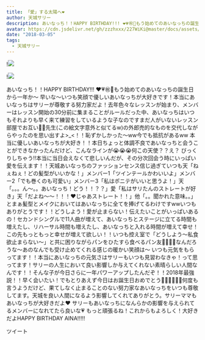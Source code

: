 ```yaml
---
title: 「愛」する太陽へ❤️
author: 天城サリー
description: あいなっち！！HAPPY BIRTHDAY!!! ❤️💗㊗️🍩もう始めてのあいなっちの誕生日から一年か〜 早いな〜いつも笑顔で優しいあいなっちが大好きです！本当にあいなっちはサリーが尊敬する努力家だよ！去年色々なレッスン...
avatar: https://cdn.jsdelivr.net/gh/zzzhxxx/227WiKi@master/docs/assets/photo/avatar/sally.jpg
date: "2018-03-05"
tags:
  - 天城サリー
---
```


!![](https://cdn.jsdelivr.net/gh/zzzhxxx/227WiKi-image@master/blog-image/sally-2018-03-05_1.jpg)

!![](https://cdn.jsdelivr.net/gh/zzzhxxx/227WiKi-image@master/blog-image/sally-2018-03-05_2.jpg)


あいなっち！！HAPPY BIRTHDAY!!! ❤️💗㊗️🍩もう始めてのあいなっちの誕生日から一年か〜 早いな〜いつも笑顔で優しいあいなっちが大好きです！本当にあいなっちはサリーが尊敬する努力家だよ！去年色々なレッスンが始まり、メンバーはレッスン開始の30分前に集まることがルールだった中、あいなっちはいつもそれよりも早く来て練習をしているような子なのですまだ人がいないレッスン部屋でお互い👨🏻先生(この絵文字意外と似てるw)の外郎売的なものを交代しながらやったのを思い出すよ>_<！！恥ずかしかった〜ww今でも抵抗があるww 本当に優しいあいなっちが大好き！！本日ちょっと体調不良であいなっちと会うことができなかったんだけど、こんなラインが😭😭😭何この天使？？え？ びっくりしちゃう‼️本当に当日会えなくて悲しいんだが、その分次回会う時にいっぱい愛を伝えます！！天城あいなっちのファッションセンス信じ過ぎていつも天「ねぇねぇ！どの髪型がいいかな！」メンバー1「ツインテールかわいいよ」メンバー2「でも巻くのも可愛い」メンバー3「私はポニテがいいと思うよ！」天「。。。ん〜。。あいなっち！どう！！？？」愛「私はサリたんのストレートが好き」天「だよね〜〜！！！❤️じゃあストレート！！」他「。。聞かれた意味。。」とまぁ髪型とメイクにおいてはあいなっちに全てを捧げてるわけですwwいつもありがとうです！！どうしよう！愛が止まらない！伝えたいことがいっぱいあるの！セカンドシングルで11人曲が増えて、あいなっちとステージに立てる時間も増えたし、リハーサル時間も増えたし、あいなっちと入れる時間が増えて幸せ！この先もっともっと幸せが増えて欲しい！！いつも控え室で「どうしよう〜私食欲止まらない〜」と共に困りながらパンをひたすら食べるパン友🍞🥐🥖🥪なんだろうな〜あのなんでも受け止めてくれる感じの暖かい笑顔は〜 いつも元気をもらってます！！本当にあいなっちの元気さはサリーもいつも見習わなきゃ！って思ってます！サリーの人生において良い影響しか与えてくれない素晴らしい人間なんです！！そんな子が今日さらに一年パワーアップしたんだぞ！！2018年最強説！！早く会いたい！でもとりあえず今日はお誕生日おめでとう🎈🎊🎉🎁🎂🍾何度も言うようだけど、果てしなく止まることのない努力家なあいなっちをいつも尊敬してます。天城を良い人間になるよう影響してくれてありがとう。サリーママもあいなっちが大好きだよ❤️ サリーもあいなっちになんらかの影響を与えられてるメンバーになれてたら良いな💗 もっと頑張るね！これからもよろしく！大好きだよHAPPY BIRTHDAY AINA!!!!! 


ツイート



